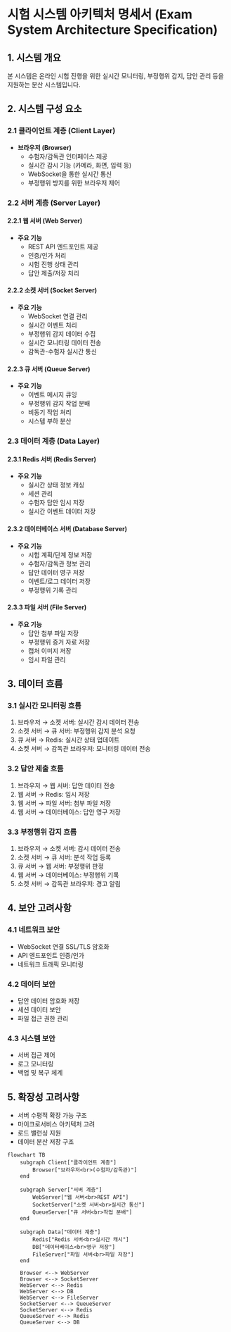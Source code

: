 # 시험 시스템 아키텍처 명세서 (Exam System Architecture Specification)

## 1. 시스템 개요

본 시스템은 온라인 시험 진행을 위한 실시간 모니터링, 부정행위 감지, 답안 관리 등을 지원하는 분산 시스템입니다.

## 2. 시스템 구성 요소

### 2.1 클라이언트 계층 (Client Layer)

-   **브라우저 (Browser)**
    -   수험자/감독관 인터페이스 제공
    -   실시간 감시 기능 (카메라, 화면, 입력 등)
    -   WebSocket을 통한 실시간 통신
    -   부정행위 방지를 위한 브라우저 제어

### 2.2 서버 계층 (Server Layer)

#### 2.2.1 웹 서버 (Web Server)

-   **주요 기능**
    -   REST API 엔드포인트 제공
    -   인증/인가 처리
    -   시험 진행 상태 관리
    -   답안 제출/저장 처리

#### 2.2.2 소켓 서버 (Socket Server)

-   **주요 기능**
    -   WebSocket 연결 관리
    -   실시간 이벤트 처리
    -   부정행위 감지 데이터 수집
    -   실시간 모니터링 데이터 전송
    -   감독관-수험자 실시간 통신

#### 2.2.3 큐 서버 (Queue Server)

-   **주요 기능**
    -   이벤트 메시지 큐잉
    -   부정행위 감지 작업 분배
    -   비동기 작업 처리
    -   시스템 부하 분산

### 2.3 데이터 계층 (Data Layer)

#### 2.3.1 Redis 서버 (Redis Server)

-   **주요 기능**
    -   실시간 상태 정보 캐싱
    -   세션 관리
    -   수험자 답안 임시 저장
    -   실시간 이벤트 데이터 저장

#### 2.3.2 데이터베이스 서버 (Database Server)

-   **주요 기능**
    -   시험 계획/단계 정보 저장
    -   수험자/감독관 정보 관리
    -   답안 데이터 영구 저장
    -   이벤트/로그 데이터 저장
    -   부정행위 기록 관리

#### 2.3.3 파일 서버 (File Server)

-   **주요 기능**
    -   답안 첨부 파일 저장
    -   부정행위 증거 자료 저장
    -   캡처 이미지 저장
    -   임시 파일 관리

## 3. 데이터 흐름

### 3.1 실시간 모니터링 흐름

1. 브라우저 → 소켓 서버: 실시간 감시 데이터 전송
2. 소켓 서버 → 큐 서버: 부정행위 감지 분석 요청
3. 큐 서버 → Redis: 실시간 상태 업데이트
4. 소켓 서버 → 감독관 브라우저: 모니터링 데이터 전송

### 3.2 답안 제출 흐름

1. 브라우저 → 웹 서버: 답안 데이터 전송
2. 웹 서버 → Redis: 임시 저장
3. 웹 서버 → 파일 서버: 첨부 파일 저장
4. 웹 서버 → 데이터베이스: 답안 영구 저장

### 3.3 부정행위 감지 흐름

1. 브라우저 → 소켓 서버: 감시 데이터 전송
2. 소켓 서버 → 큐 서버: 분석 작업 등록
3. 큐 서버 → 웹 서버: 부정행위 판정
4. 웹 서버 → 데이터베이스: 부정행위 기록
5. 소켓 서버 → 감독관 브라우저: 경고 알림

## 4. 보안 고려사항

### 4.1 네트워크 보안

-   WebSocket 연결 SSL/TLS 암호화
-   API 엔드포인트 인증/인가
-   네트워크 트래픽 모니터링

### 4.2 데이터 보안

-   답안 데이터 암호화 저장
-   세션 데이터 보안
-   파일 접근 권한 관리

### 4.3 시스템 보안

-   서버 접근 제어
-   로그 모니터링
-   백업 및 복구 체계

## 5. 확장성 고려사항

-   서버 수평적 확장 가능 구조
-   마이크로서비스 아키텍처 고려
-   로드 밸런싱 지원
-   데이터 분산 저장 구조

```mermaid
flowchart TB
    subgraph Client["클라이언트 계층"]
        Browser["브라우저<br>(수험자/감독관)"]
    end

    subgraph Server["서버 계층"]
        WebServer["웹 서버<br>REST API"]
        SocketServer["소켓 서버<br>실시간 통신"]
        QueueServer["큐 서버<br>작업 분배"]
    end

    subgraph Data["데이터 계층"]
        Redis["Redis 서버<br>실시간 캐시"]
        DB["데이터베이스<br>영구 저장"]
        FileServer["파일 서버<br>파일 저장"]
    end

    Browser <--> WebServer
    Browser <--> SocketServer
    WebServer <--> Redis
    WebServer <--> DB
    WebServer <--> FileServer
    SocketServer <--> QueueServer
    SocketServer <--> Redis
    QueueServer <--> Redis
    QueueServer <--> DB

```
